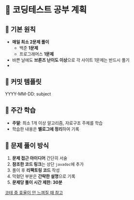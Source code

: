 # 📝 코딩테스트 공부 계획

## 📌 기본 원칙
- **매일 최소 2문제 풀이**
  - 백준 **1문제**
  - 프로그래머스 **1문제**
- 바쁜 날에도 **브론즈 난이도 이상**으로 각 사이트 1문제는 반드시 풀기
- 
## 📌 커밋 템플릿
YYYY-MM-DD: subject


## 📌 주간 학습
- **주말**: 최소 1개 이상 알고리즘, 자료구조 주제를 학습
- 학습한 내용은 **벨로그에 정리**하여 기록

## 📌 문제 풀이 방식
1. **문제 접근 아이디어** 간단히 서술
2. **참조한 코드 링크**는 상단 `javadoc`에 추가
3. 풀이 후 **리팩토링 코드** 작성
4. 막혔던 부분은 **간략한 설명**으로 기록
5. **문제당 풀이 시간 제한: 30분**

[코테 중 효율이 안 느껴질 때 참고](https://baactree.tistory.com/52)